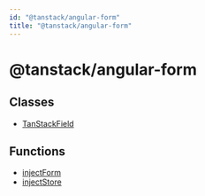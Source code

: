 ```yaml
---
id: "@tanstack/angular-form"
title: "@tanstack/angular-form"
---
```


<!-- DO NOT EDIT: this page is autogenerated from the type comments -->

# @tanstack/angular-form

## Classes

- [TanStackField](../classes/tanstackfield.md)

## Functions

- [injectForm](../functions/injectform.md)
- [injectStore](../functions/injectstore.md)
